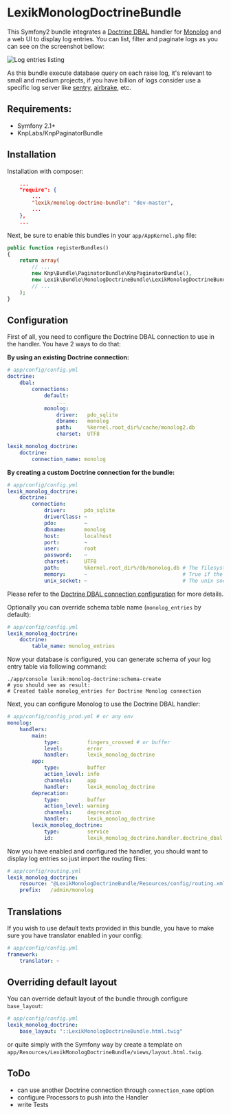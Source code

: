 LexikMonologDoctrineBundle
==========================

This Symfony2 bundle integrates a [Doctrine DBAL](https://github.com/doctrine/dbal) handler for [Monolog](https://github.com/Seldaek/monolog) and a web UI to display log entries. You can list, filter and paginate logs as you can see on the screenshot bellow:

![Log entries listing](https://github.com/lexik/LexikMonologDoctrineBundle/raw/master/Resources/screen/list.jpg)

As this bundle execute database query on each raise log, it's relevant to small and medium projects, if you have billion of logs consider use a specific log server like [sentry](http://getsentry.com/), [airbrake](https://airbrake.io/), etc.

Requirements:
------------

* Symfony 2.1+
* KnpLabs/KnpPaginatorBundle

Installation
------------

Installation with composer:

``` json
    ...
    "require": {
        ...
        "lexik/monolog-doctrine-bundle": "dev-master",
        ...
    },
    ...
```

Next, be sure to enable this bundles in your `app/AppKernel.php` file:

``` php
public function registerBundles()
{
    return array(
        // ...
        new Knp\Bundle\PaginatorBundle\KnpPaginatorBundle(),
        new Lexik\Bundle\MonologDoctrineBundle\LexikMonologDoctrineBundle(),
        // ...
    );
}
```

Configuration
-------------

First of all, you need to configure the Doctrine DBAL connection to use in the handler. You have 2 ways to do that:

**By using an existing Doctrine connection:**

``` yaml
# app/config/config.yml
doctrine:
    dbal:
        connections:
            default:
                ...
            monolog:
                driver:   pdo_sqlite
                dbname:   monolog
                path:     %kernel.root_dir%/cache/monolog2.db
                charset:  UTF8

lexik_monolog_doctrine:
    doctrine:
        connection_name: monolog
```

**By creating a custom Doctrine connection for the bundle:**

``` yaml
# app/config/config.yml
lexik_monolog_doctrine:
    doctrine:
        connection:
            driver:      pdo_sqlite
            driverClass: ~
            pdo:         ~
            dbname:      monolog
            host:        localhost
            port:        ~
            user:        root
            password:    ~
            charset:     UTF8
            path:        %kernel.root_dir%/db/monolog.db # The filesystem path to the database file for SQLite
            memory:      ~                               # True if the SQLite database should be in-memory (non-persistent)
            unix_socket: ~                               # The unix socket to use for MySQL
```

Please refer to the [Doctrine DBAL connection configuration](http://docs.doctrine-project.org/projects/doctrine-dbal/en/latest/reference/configuration.html#configuration) for more details.

Optionally you can override schema table name (`monolog_entries` by default):

``` yaml
# app/config/config.yml
lexik_monolog_doctrine:
    doctrine:
        table_name: monolog_entries
```

Now your database is configured, you can generate schema of your log entry table via following command:

```
./app/console lexik:monolog-doctrine:schema-create
# you should see as result:
# Created table monolog_entries for Doctrine Monolog connection
```

Next, you can configure Monolog to use the Doctrine DBAL handler:

``` yaml
# app/config/config_prod.yml # or any env
monolog:
    handlers:
        main:
            type:         fingers_crossed # or buffer
            level:        error
            handler:      lexik_monolog_doctrine
        app:
            type:         buffer
            action_level: info
            channels:     app
            handler:      lexik_monolog_doctrine
        deprecation:
            type:         buffer
            action_level: warning
            channels:     deprecation
            handler:      lexik_monolog_doctrine
        lexik_monolog_doctrine:
            type:         service
            id:           lexik_monolog_doctrine.handler.doctrine_dbal
```

Now you have enabled and configured the handler, you should want to display log entries so just import the routing files:

``` yaml
# app/config/routing.yml
lexik_monolog_doctrine:
    resource: "@LexikMonologDoctrineBundle/Resources/config/routing.xml"
    prefix:   /admin/monolog
```

Translations
------------

If you wish to use default texts provided in this bundle, you have to make sure you have translator enabled in your config:

``` yaml
# app/config/config.yml
framework:
    translator: ~
```

Overriding default layout
-------------------------

You can override default layout of the bundle through configure `base_layout`:

``` yaml
# app/config/config.yml
lexik_monolog_doctrine:
    base_layout: "::LexikMonologDoctrineBundle.html.twig"
```

or quite simply with the Symfony way by create a template on `app/Resources/LexikMonologDoctrineBundle/views/layout.html.twig`.

ToDo
----

* can use another Doctrine connection through `connection_name` option
* configure Processors to push into the Handler
* write Tests
